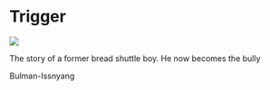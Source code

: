 # Trigger

![](https://manhwaz.com/app/manga/uploads/covers/181522e5e0517568fb2b005153f1bd45.jpg)


The story of a former bread shuttle boy. He now becomes the bully

<!-- Prince Kaizen Namwali -->


Bulman-Issnyang

